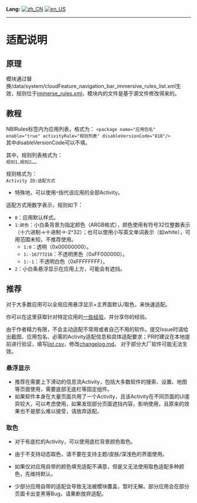 
**Lang:** 
[![zh_CN](https://img.shields.io/badge/rule.md-简体中文-blue)](rule.md)
[![en_US](https://img.shields.io/badge/rule.md-English%20(US)-blue)](doc/en_us/rule.md)

---

# 适配说明

## 原理

模块通过替换/data/system/cloudFeature_navigation_bar_immersive_rules_list.xml生效，规则位于[immerse_rules.xml](/module/immerse_rules.xml)，模块内的文件是基于源文件修改得来的。

## 教程

NBIRules标签内为应用列表，格式为：
`<package name="应用包名" enable="true" activityRule="规则列表" disableVersionCode="818"/>`  
其中disableVersionCode可以不填。

其中，规则列表格式为：  
`规则1,规则2……`

规则格式为：  
`Activity ID:适配方式`

- 特殊地，可以使用`*`指代该应用的全部Activity。

适配方式用数字表示，规则如下：

- `0`：应用默认样式。
- `1:颜色`：小白条背景为指定颜色（ARGB格式），颜色使用有符号32位整数表示（十六进制->十进制->-2^32）；也可以使用小写英文单词表示（如white），可用范围未知，不推荐使用。
    - `1:0`：透明（0x00000000）。
    - `1:-16777216`：不透明黑色（0xFF000000）。
    - `1:-1`：不透明白色（0xFFFFFFFF）。
- `2`：小白条悬浮显示在应用上方，可能会有遮挡。

## 推荐

对于大多数应用可以全局应用悬浮显示+主界面默认/取色，来快速适配。

你可以在这里获取针对特定应用的[一些经验](https://github.com/Ianzb/MiNavBarImmerse/discussions)，并分享你的经验。

由于作者精力有限，不会主动适配不常用或者自己不用的软件。提交Issue时请给出截图、应用包名、必需的Activity适配信息和具体适配要求；PR时建议在本地提前进行验证，填写[list.csv](list.csv)，修改[changelog.md](changelog.md)。
对于部分大厂软件可能无法生效。

### 悬浮显示

* 推荐在需要上下滑动的信息流Activity，包括大多数软件的搜索、设置、地图等页面使用，需要底部无底栏等固定组件。
* 如果软件本身在大量页面共用了一个Activity，且该Activity在不同页面的UI差异较大，可以考虑使用，如果发现部分页面遮挡内容，影响使用，且原来的效果也不是那么难以接受，请放弃适配。

### 取色

* 对于有底栏的Activity，可以使用底栏背景颜色取色。
* 由于不支持动态取色，请不要在支持主题/皮肤/深浅色的界面使用。
* 如果仅对应用自带的颜色填充适配不满意，但是又无法使用取色适配多种颜色，先维持默认。

* 少部分应用自带的适配会导致无法被模块覆盖，暂时无解。部分应用会在部分页面卡出变黑等Bug，请果断放弃适配。

